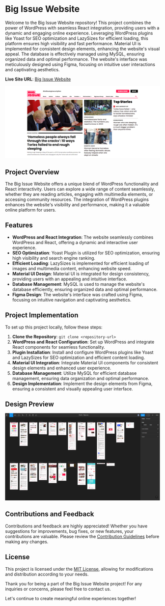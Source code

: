 # Big Issue Website

Welcome to the Big Issue Website repository! This project combines the power of WordPress with seamless React integration, providing users with a dynamic and engaging online experience. Leveraging WordPress plugins like Yoast for SEO optimization and LazySizes for efficient loading, this platform ensures high visibility and fast performance. Material UI is implemented for consistent design elements, enhancing the website's visual appeal. The database is effectively managed using MySQL, ensuring organized data and optimal performance. The website's interface was meticulously designed using Figma, focusing on intuitive user interactions and captivating aesthetics.

**Live Site URL**: [Big Issue Website](https://www.bigissue.com)

![Big Issue Website](https://github.com/DevRex-0201/WP-BigIssue/blob/main/wp-content/2023-10-11_091123.png)

## Project Overview

The Big Issue Website offers a unique blend of WordPress functionality and React interactivity. Users can explore a wide range of content seamlessly, whether they are reading articles, engaging with multimedia elements, or accessing community resources. The integration of WordPress plugins enhances the website's visibility and performance, making it a valuable online platform for users.

## Features

- **WordPress and React Integration**: The website seamlessly combines WordPress and React, offering a dynamic and interactive user experience.
- **SEO Optimization**: Yoast Plugin is utilized for SEO optimization, ensuring high visibility and search engine ranking.
- **Efficient Loading**: LazySizes is implemented for efficient loading of images and multimedia content, enhancing website speed.
- **Material UI Design**: Material UI is integrated for design consistency, providing users with an appealing and intuitive interface.
- **Database Management**: MySQL is used to manage the website's database efficiently, ensuring organized data and optimal performance.
- **Figma Design**: The website's interface was crafted using Figma, focusing on intuitive navigation and captivating aesthetics.

## Project Implementation

To set up this project locally, follow these steps:

1. **Clone the Repository**: `git clone <repository-url>`
2. **WordPress and React Configuration**: Set up WordPress and integrate React components for seamless functionality.
3. **Plugin Installation**: Install and configure WordPress plugins like Yoast and LazySizes for SEO optimization and efficient content loading.
4. **Material UI Integration**: Integrate Material UI components for consistent design elements and enhanced user experience.
5. **Database Management**: Utilize MySQL for efficient database management, ensuring data organization and optimal performance.
6. **Design Implementation**: Implement the design elements from Figma, ensuring a consistent and visually appealing user interface.

## Design Preview

![Figma Design](https://github.com/DevRex-0201/WP-BigIssue/blob/main/wp-content/Figma_Big%20Issue.png)

## Contributions and Feedback

Contributions and feedback are highly appreciated! Whether you have suggestions for improvements, bug fixes, or new features, your contributions are valuable. Please review the [Contribution Guidelines](CONTRIBUTING.md) before making any changes.

## License

This project is licensed under the [MIT License](LICENSE), allowing for modifications and distribution according to your needs.

Thank you for being a part of the Big Issue Website project! For any inquiries or concerns, please feel free to contact us.

Let's continue to create meaningful online experiences together!
